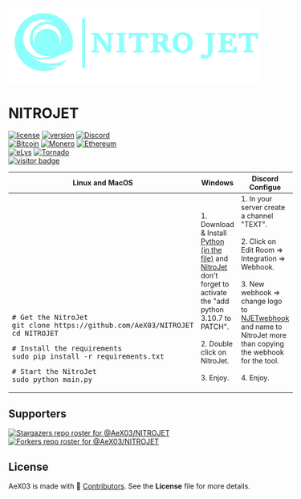 ![Banner](https://github.com/AeX03/NITROJET/blob/main/assets/images/nitrojet.png)
# NITROJET
[![license](https://img.shields.io/badge/license-MIT-brightgreen.svg)](https://github.com/AeX03/NITROJET)
[![version](https://img.shields.io/badge/version-2.0-blue.svg)](https://github.com/AeX03/NITROJET)
[![Discord](https://img.shields.io/discord/979349329909264414?label=Discord&logo=Discord)](http://discord.gg/xpaxKBEx9t)
<br>
[![Bitcoin](https://img.shields.io/badge/Bitcoin-accepted%20payment-red)](https://img.shields.io/badge/-bc1qsa9hpku5un9uksf8eg6u6qrukyyvddu07e8kmj-lightgrey)
[![Monero](https://img.shields.io/badge/Monero-accepted%20payment-orange)](https://img.shields.io/badge/-8Bo121p2BE8YLN6RoXfggi5Vtjqn5TCvgChopRRRczKtgXLbbWyz6mfMXhteKa7MpJRuxiUtxTmZFZiD8upBL4PsLSf9BPQ-lightgrey)
[![Ethereum](https://img.shields.io/badge/Ethereum-accepted%20payment-blue)](https://img.shields.io/badge/-0x9E85b764DEb1988b9F722Bb292Bf88f2D090026D-lightgrey)
<br>
[![eLys](https://img.shields.io/badge/Site-eLys-pink.svg)](https://eLysiane.eu/)
[![Tornado](https://img.shields.io/badge/NOVA-Tornado%20Cash-brightgreen.svg)](https://img.shields.io/badge/-available%20/09/2022-lightgrey)
<br>
[![visitor badge](https://visitor-badge.laobi.icu/badge?page_id=AeX03.NITROJET&left_color=gray&right_color=purple&left_text=New%20Visitors%20Today)](https://github.com/AeX03)

<table width="100%" style="width:100%; display:table;">
 <thead>
  <tr>
   <th width="30%" style="width:30%;">Linux and MacOS</th>
   <th width="30%" style="width:30%;">Windows</th>
   <th width="30%" style="width:30%;">Discord Configue</th>
  </tr>
 </thead>
 <tbody style="vertical-align: bottom;">
  <tr>
   <td>
<div class="highlight highlight-source-shell"><pre># Get the NitroJet
git clone https://github.com/AeX03/NITROJET
cd NITROJET</pre></div>
<div class="highlight highlight-source-shell"><pre># Install the requirements
sudo pip install -r requirements.txt</pre></div>
<div class="highlight highlight-source-shell"><pre># Start the NitroJet
sudo python main.py</pre></div>
   </td>
   <td>
    1. Download & Install <a href="https://github.com/AeX03/NITROJET/releases/tag/NitroJet">Python (in the file)</a> and <a href="https://github.com/AeX03/NITROJET/releases">NitroJet</a>
    don't forget to activate the "add python 3.10.7 to PATCH".<br/><br/>
     2. Double click on NitroJet.<br/><br/>
      3. Enjoy.<br/><br/>
   </td>
   <td>
    1. In your server create a channel "TEXT".<br/><br/>
     2. Click on Edit Room => Integration => Webhook.<br/><br/>
      3. New webhook => change logo to <a href="https://github.com/AeX03/NITROJET/blob/main/assets/images/NJETwebhook.png">NJETwebhook</a> and name to NitroJet more than copying the webhook for the tool.<br/><br/>
       4. Enjoy.<br/><br/>
   </td>
  </tr>
 </tbody>
</table>


## Supporters
[![Stargazers repo roster for @AeX03/NITROJET](https://reporoster.com/stars/dark/AeX03/NITROJETNITROJET)](https://github.com/AeX03/NITROJET/stargazers)
[![Forkers repo roster for @AeX03/NITROJET](https://reporoster.com/forks/dark/AeX03/NITROJET)](https://github.com/AeX03/NITROJET/network/members)

## License
AeX03 is made with 🖤 [Contributors](https://github.com/AeX03/NITROJET/graphs/contributors). See the **License** file for more details.

